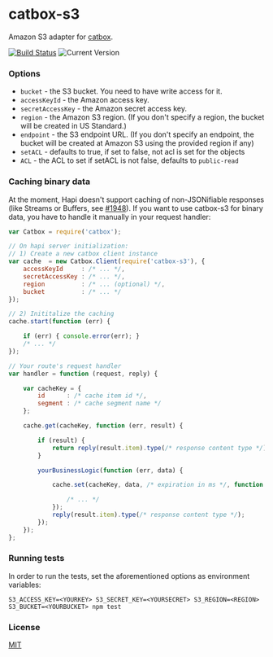 # catbox-s3

Amazon S3 adapter for [catbox](https://github.com/hapijs/catbox).

[![Build Status](https://travis-ci.org/fhemberger/catbox-s3.svg?branch=master)](http://travis-ci.org/fhemberger/catbox-s3) ![Current Version](https://img.shields.io/npm/v/catbox-s3.svg)

### Options

- `bucket` - the S3 bucket. You need to have write access for it.
- `accessKeyId` - the Amazon access key.
- `secretAccessKey` - the Amazon secret access key.
- `region` - the Amazon S3 region. (If you don't specify a region, the bucket will be created in US Standard.)
- `endpoint` - the S3 endpoint URL. (If you don't specify an endpoint, the bucket will be created at Amazon S3 using the provided region if any)
- `setACL` - defaults to true, if set to false, not acl is set for the objects
- `ACL` - the ACL to set if setACL is not false, defaults to `public-read`


### Caching binary data

At the moment, Hapi doesn't support caching of non-JSONifiable responses (like Streams or Buffers, see [#1948](https://github.com/hapijs/hapi/issues/1948)).
If you want to use catbox-s3 for binary data, you have to handle it manually in your request handler:

```javascript
var Catbox = require('catbox');

// On hapi server initialization:
// 1) Create a new catbox client instance
var cache  = new Catbox.Client(require('catbox-s3'), {
    accessKeyId     : /* ... */,
    secretAccessKey : /* ... */,
    region          : /* ... (optional) */,
    bucket          : /* ... */
});

// 2) Inititalize the caching
cache.start(function (err) {

    if (err) { console.error(err); }
    /* ... */
});

// Your route's request handler
var handler = function (request, reply) {

    var cacheKey = {
        id      : /* cache item id */,
        segment : /* cache segment name */
    };

    cache.get(cacheKey, function (err, result) {

        if (result) {
            return reply(result.item).type(/* response content type */);
        }

        yourBusinessLogic(function (err, data) {

            cache.set(cacheKey, data, /* expiration in ms */, function (err) {

                /* ... */
            });
            reply(result.item).type(/* response content type */);
        });
    });
};

```

### Running tests

In order to run the tests, set the aforementioned options as environment variables:

```shell
S3_ACCESS_KEY=<YOURKEY> S3_SECRET_KEY=<YOURSECRET> S3_REGION=<REGION> S3_BUCKET=<YOURBUCKET> npm test
```


### License

[MIT](LICENSE.txt)
